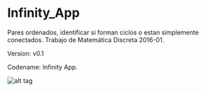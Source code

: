 # Infinity_App

Pares ordenados, identificar si forman ciclos o estan simplemente conectados. Trabajo de Matemática Discreta 2016-01.

Version: v0.1

Codename: Infinity App.

![alt tag](http://i.imgur.com/2ymKLKq.png)

